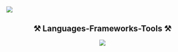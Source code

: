 <h1 align="left">
    <img src="https://readme-typing-svg.herokuapp.com/?font=Righteous&size=35&center=false&vCenter=true&width=500&height=70&duration=4000&lines=Hi+There!+👋;+I'm+Tuanxu!;I'm+a+Software+Engineering" />
</h1>
<h2 align="center">⚒️ Languages-Frameworks-Tools ⚒️</h2>
<div align="center">
    <img src="[https://skillicons.dev/icons?i=nodejs,github,gitlab,express,firebase,mongodb,react,vuejs,next,javascript,typescript,d3,redux,styledcomponents,bootstrap,mui,mysql,html,css,sass,tailwind,vscode,figma,git](https://skillicons.dev/icons?i=react,vuejs,next,javascript,typescript,flutter,dart,redux,bootstrap,mui,graphql,mysql,html,css,sass,tailwind,vscode,figma,git,github,firebase,npm)" /><br>
</div>
<!-- <div align="center"> <img src="https://res.cloudinary.com/dvzingci9/image/upload/v1691682049/Personal_Branding/Frame_164_meg7rg.png"> </div> -->

